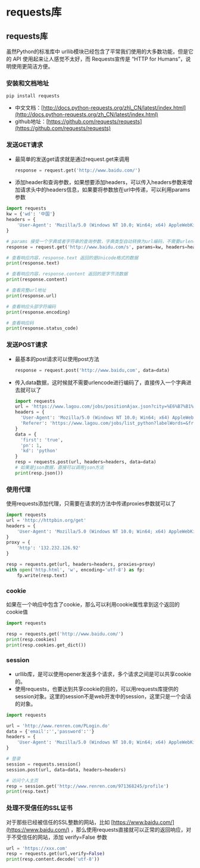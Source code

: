 # requests库

## requests库

虽然Python的标准库中 urllib模块已经包含了平常我们使用的大多数功能，但是它的 API 使用起来让人感觉不太好，而 Requests宣传是 “HTTP for Humans”，说明使用更简洁方便。

### 安装和文档地址

```text
pip install requests
```

* 中文文档：[http://docs.python-requests.org/zh\_CN/latest/index.html](http://docs.python-requests.org/zh_CN/latest/index.html)
* github地址：[https://github.com/requests/requests](https://github.com/requests/requests)

### 发送GET请求

* 最简单的发送get请求就是通过request.get来调用

  ```python
  response = request.get('http://www.baidu.com/')
  ```

* 添加header和查询参数，如果想要添加headers，可以传入headers参数来增加请求头中的headers信息，如果要将参数放在url中传递，可以利用params参数

```python
import requests
kw = {'wd': '中国'}
headers = {
    'User-Agent': 'Mozilla/5.0 (Windows NT 10.0; Win64; x64) AppleWebKit/537.36 (KHTML, like Gecko) Chrome/74.0.3729.131 Safari/537.36'
}

# params 接受一个字典或者字符串的查询参数，字典类型自动转换为url编码，不需要urlencode()
response = request.get('http://www.baidu.com/s', params=kw, headers=headers)

# 查看响应内容，response.text 返回的是Unicode格式的数据
print(response.text)

# 查看响应内容，response.content 返回的是字节流数据
print(response.content)

# 查看完整url地址
print(response.url)

# 查看响应头部字符编码
print(response.encoding)

# 查看响应码
print(response.status_code)
```

### 发送POST请求

* 最基本的post请求可以使用post方法

  ```python
  response = request.post('http://www.baidu,com', data=data)
  ```

* 传入data数据，这时候就不需要urlencode进行编码了，直接传入一个字典进去就可以了

  ```python
  import requests
  url = 'https://www.lagou.com/jobs/positionAjax.json?city=%E6%B7%B1%E5%9C%B3&needAddtionalResult=false&isSchoolJob=0'
  headers = {
    'User-Agent': 'Mozilla/5.0 (Windows NT 10.0; Win64; x64) AppleWebKit/537.36 (KHTML, like Gecko) Chrome/74.0.3729.131 Safari/537.36',
    'Referer': 'https://www.lagou.com/jobs/list_python?labelWords=&fromSearch=true&suginput='
  }
  data = {
    'first': 'true',
    'pn': 1,
    'kd': 'python'
  }
  resp = requests.post(url, headers=headers, data=data)
  # 如果是json数据，直接可以调用json方法
  print(resp.json())
  ```

### 使用代理

使用requests添加代理，只需要在请求的方法中传递proxies参数就可以了

```python
import requests
url = 'http://httpbin.org/get'
headers = {
    'User-Agent': 'Mozilla/5.0 (Windows NT 10.0; Win64; x64) AppleWebKit/537.36 (KHTML, like Gecko) Chrome/74.0.3729.131 Safari/537.36'
}
proxy = {
    'http': '132.232.126.92'
}

resp = requests.get(url, headers=headers, proxies=proxy)
with open('http.html', 'w', encoding='utf-8') as fp:
    fp.write(resp.text)
```

### cookie

如果在一个响应中包含了cookie，那么可以利用cookie属性拿到这个返回的cookie值

```python
import requests

resp = requests.get('http://www.baidu.com/')
print(resp.cookies)
print(resp.cookies.get_dict())
```

### session

* urllib库，是可以使用opener发送多个请求，多个请求之间是可以共享cookie的。
* 使用requests，也要达到共享cookie的目的，可以用requests库提供的session对象。这里的session不是web开发中的session，这里只是一个会话的对象。

```python
import requests

url = 'http://www.renren.com/PLogin.do'
data = {'email':'','password':''}
headers = {
    'User-Agent': 'Mozilla/5.0 (Windows NT 10.0; Win64; x64) AppleWebKit/537.36 (KHTML, like Gecko) Chrome/74.0.3729.131 Safari/537.36'
}

# 登录
session = requests.session()
session.post(url, data=data, headers=headers)

# 访问个人主页
resp = session.get('http://www.renren.com/971368245/profile')
print(resp.text)
```

### 处理不受信任的SSL证书

对于那些已经被信任的SSL整数的网站，比如 [https://www.baidu.com/](https://www.baidu.com/) ，那么使用requests直接就可以正常的返回响应，对于不受信任的网站，添加 verify=False 参数

```python
url = 'https://xxx.com'
resp = requests.get(url,verify=False)
print(resp.content.decode('utf-8'))
```

